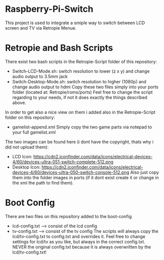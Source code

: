 # Raspberry-Pi-Switch
This project is used to integrate a smiple way to switch between LCD screen and TV via Retropie Menue.

# Retropie and Bash Scripts
There exist two bash scripts in the Retropie-Script folder of this repository:
* Switch-LCD-Mode.sh: switch resolution to lower (z x y) and change audio output to 3.5mm jack
* Switch-Desktop-Mode.sh: switch resolution to higher (1080p) and change audio output to hdmi
Copy these two files simply into your ports folder (located at: Retropie/roms/ports)
Feel free to change the script regarding to your needs, if not it does exactly the things described above.

In order to get also a nice view on them i added also in the Retropie-Script folder on this repository:
* gamelist-append.xml
Simply copy the two game parts via notepad to your full gamelist.xml

The two images can be found here (i dont have the copyright, thats why i did not upload them):
* LCD Icon: https://cdn2.iconfinder.com/data/icons/electrical-devices-4/60/devices-ultra-051-switch-complete-512.png
* Desktop Icon: https://cdn2.iconfinder.com/data/icons/electrical-devices-4/60/devices-ultra-050-switch-console-512.png
Also just copy them into the folder images in ports (if it dont exist create it or change in the xml the path to find them).

# Boot Config
There are two files on this repository added to the boot-config
* lcd-config.txt --> consist of the lcd config
* tv-config.txt --> consist of the tv config
The scripts will always copy the lcd/tv-config.txt to config.txt and overrides it.
Feel free to change settings for lcd/tv as you like, but always in the correct config.txt.
NEVER the original config.txt because it is always overwritten by the lcd/tv-config.txt!
